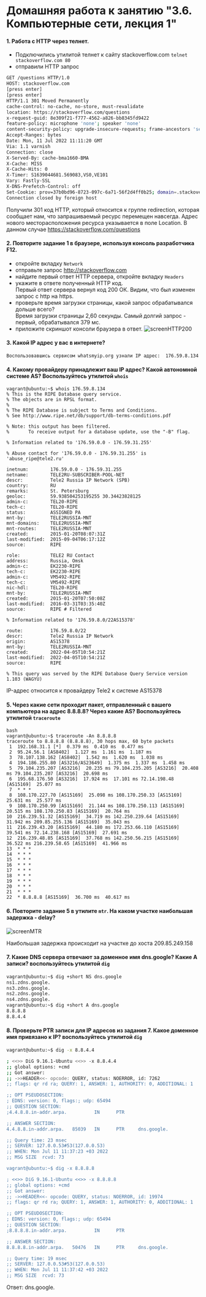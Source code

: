 # Домашняя работа к занятию "3.6. Компьютерные сети, лекция 1"

#### 1. Работа c HTTP через телнет.
- Подключились утилитой телнет к сайту stackoverflow.com
`telnet stackoverflow.com 80`
- отправили HTTP запрос
```bash
GET /questions HTTP/1.0
HOST: stackoverflow.com
[press enter]
[press enter]
HTTP/1.1 301 Moved Permanently
cache-control: no-cache, no-store, must-revalidate
location: https://stackoverflow.com/questions
x-request-guid: 8e309f21-f777-4562-a826-bb8345fd9422
feature-policy: microphone 'none'; speaker 'none'
content-security-policy: upgrade-insecure-requests; frame-ancestors 'self' https://stackexchange.com
Accept-Ranges: bytes
Date: Mon, 11 Jul 2022 11:11:20 GMT
Via: 1.1 varnish
Connection: close
X-Served-By: cache-bma1660-BMA
X-Cache: MISS
X-Cache-Hits: 0
X-Timer: S1639044681.569083,VS0,VE101
Vary: Fastly-SSL
X-DNS-Prefetch-Control: off
Set-Cookie: prov=37b0bd96-8723-097c-6a71-56f2d4ff0b25; domain=.stackoverflow.com; expires=Fri, 01-Jan-2055 00:00:00 GMT; path=/; HttpOnly
Connection closed by foreign host
```
   Получили 301 код HTTP, который относится к группе redirection, которая сообщает нам, что запрашиваемый ресурс перемещен навсегда. Адрес нового месторасположения ресурса указывается в поле Location. В данном случае https://stackoverflow.com/questions

#### 2. Повторите задание 1 в браузере, используя консоль разработчика F12.
- откройте вкладку `Network`
- отправьте запрос http://stackoverflow.com
- найдите первый ответ HTTP сервера, откройте вкладку `Headers`  
- укажите в ответе полученный HTTP код.  
 Первый ответ сервера вернул код 200 ОК. Видим, что был изменен запрос с http на https.
- проверьте время загрузки страницы, какой запрос обрабатывался дольше всего?  
 Время загрузки страницы 2,60 секунды. Самый долгий запрос - первый, обрабатывался 379 мс.
- приложите скриншот консоли браузера в ответ.
![screenHTTP200](https://user-images.githubusercontent.com/87534423/145390699-e6ab7b2d-c6cd-4f65-945c-b6ce68cbaf10.jpg)


#### 3. Какой IP адрес у вас в интернете?

	Воспользовавшись сервисом whatsmyip.org узнали IP адрес:  176.59.8.134  
	
#### 4. Какому провайдеру принадлежит ваш IP адрес? Какой автономной системе AS? Воспользуйтесь утилитой `whois`  

```
vagrant@ubuntu:~$ whois 176.59.8.134
% This is the RIPE Database query service.
% The objects are in RPSL format.
%
% The RIPE Database is subject to Terms and Conditions.
% See http://www.ripe.net/db/support/db-terms-conditions.pdf

% Note: this output has been filtered.
%       To receive output for a database update, use the "-B" flag.

% Information related to '176.59.0.0 - 176.59.31.255'

% Abuse contact for '176.59.0.0 - 176.59.31.255' is 'abuse_ripe@tele2.ru'

inetnum:        176.59.0.0 - 176.59.31.255
netname:        TELE2RU-SUBSCRIBER-POOL-NET
descr:          Tele2 Russia IP Network (SPB)
country:        RU
remarks:        St. Petersburg
geoloc:         59.938504253195255 30.34423828125
admin-c:        TEL20-RIPE
tech-c:         TEL20-RIPE
status:         ASSIGNED PA
mnt-by:         TELE2RUSSIA-MNT
mnt-domains:    TELE2RUSSIA-MNT
mnt-routes:     TELE2RUSSIA-MNT
created:        2015-01-20T08:07:31Z
last-modified:  2015-09-04T06:17:12Z
source:         RIPE

role:           TELE2 RU Contact
address:        Russia, Omsk
admin-c:        EK2230-RIPE
tech-c:         EK2230-RIPE
admin-c:        VM5492-RIPE
tech-c:         VM5492-RIPE
nic-hdl:        TEL20-RIPE
mnt-by:         TELE2RUSSIA-MNT
created:        2015-01-20T07:50:08Z
last-modified:  2016-03-31T03:35:40Z
source:         RIPE # Filtered

% Information related to '176.59.8.0/22AS15378'

route:          176.59.8.0/22
descr:          Tele2 Russia IP Network
origin:         AS15378
mnt-by:         TELE2RUSSIA-MNT
created:        2022-04-05T10:54:21Z
last-modified:  2022-04-05T10:54:21Z
source:         RIPE

% This query was served by the RIPE Database Query Service version 1.103 (WAGYU)

```

   IP-адрес относится к провайдеру Tele2 к системе AS15378

#### 5. Через какие сети проходит пакет, отправленный с вашего компьютера на адрес 8.8.8.8? Через какие AS? Воспользуйтесь утилитой `traceroute`

```
bash
vagrant@ubuntu:~$ traceroute -An 8.8.8.8
traceroute to 8.8.8.8 (8.8.8.8), 30 hops max, 60 byte packets
 1  192.168.31.1 [*]  0.379 ms  0.410 ms  0.477 ms
 2  95.24.56.1 [AS8402]  1.127 ms  1.161 ms  1.187 ms
 3  78.107.138.162 [AS8402]  1.542 ms  1.620 ms  1.038 ms
 4  194.186.255.80 [AS3216/AS23649]  1.375 ms  1.337 ms  1.458 ms
 5  79.104.235.207 [AS3216]  20.235 ms 79.104.235.205 [AS3216]  20.408 ms 79.104.235.207 [AS3216]  20.698 ms
 6  195.68.176.50 [AS3216]  17.924 ms  17.101 ms 72.14.198.48 [AS15169]  25.077 ms
 7  * * *
 8  108.170.227.70 [AS15169]  25.098 ms 108.170.250.33 [AS15169]  25.631 ms  25.577 ms
 9  108.170.250.99 [AS15169]  21.144 ms 108.170.250.113 [AS15169]  20.515 ms 108.170.250.83 [AS15169]  20.764 ms
10  216.239.51.32 [AS15169]  34.719 ms 142.250.239.64 [AS15169]  31.942 ms 209.85.255.136 [AS15169]  35.043 ms
11  216.239.43.20 [AS15169]  44.180 ms 172.253.66.110 [AS15169]  39.541 ms 72.14.238.168 [AS15169]  27.691 ms
12  216.239.48.85 [AS15169]  37.768 ms 142.250.56.215 [AS15169]  36.522 ms 216.239.58.65 [AS15169]  41.966 ms
13  * * *
14  * * *
15  * * *
16  * * *
17  * * *
18  * * *
19  * * *
20  * * *
21  * * *
22  * 8.8.8.8 [AS15169]  36.700 ms  40.617 ms
```  

#### 6. Повторите задание 5 в утилите `mtr`. На каком участке наибольшая задержка - delay?

![screenMTR](https://user-images.githubusercontent.com/87534423/145390812-b4662bf6-0b62-4746-9592-27a1a30b2193.jpg)

   Наибольшая задержка происходит на участке до хоста 209.85.249.158

#### 7. Какие DNS сервера отвечают за доменное имя dns.google? Какие A записи? воспользуйтесь утилитой `dig`

```bash
vagrant@ubuntu:~$ dig +short NS dns.google
ns1.zdns.google.
ns3.zdns.google.
ns2.zdns.google.
ns4.zdns.google.
vagrant@ubuntu:~$ dig +short A dns.google
8.8.8.8
8.8.4.4
```  

#### 8. Проверьте PTR записи для IP адресов из задания 7. Какое доменное имя привязано к IP? воспользуйтесь утилитой `dig`

```bash
vagrant@ubuntu:~$ dig -x 8.8.4.4

; <<>> DiG 9.16.1-Ubuntu <<>> -x 8.8.4.4
;; global options: +cmd
;; Got answer:
;; ->>HEADER<<- opcode: QUERY, status: NOERROR, id: 7262
;; flags: qr rd ra; QUERY: 1, ANSWER: 1, AUTHORITY: 0, ADDITIONAL: 1

;; OPT PSEUDOSECTION:
; EDNS: version: 0, flags:; udp: 65494
;; QUESTION SECTION:
;4.4.8.8.in-addr.arpa.          IN      PTR

;; ANSWER SECTION:
4.4.8.8.in-addr.arpa.   85039   IN      PTR     dns.google.

;; Query time: 23 msec
;; SERVER: 127.0.0.53#53(127.0.0.53)
;; WHEN: Mon Jul 11 11:37:23 +03 2022
;; MSG SIZE  rcvd: 73

vagrant@ubuntu:~$ dig -x 8.8.8.8

; <<>> DiG 9.16.1-Ubuntu <<>> -x 8.8.8.8
;; global options: +cmd
;; Got answer:
;; ->>HEADER<<- opcode: QUERY, status: NOERROR, id: 19974
;; flags: qr rd ra; QUERY: 1, ANSWER: 1, AUTHORITY: 0, ADDITIONAL: 1

;; OPT PSEUDOSECTION:
; EDNS: version: 0, flags:; udp: 65494
;; QUESTION SECTION:
;8.8.8.8.in-addr.arpa.          IN      PTR

;; ANSWER SECTION:
8.8.8.8.in-addr.arpa.   50476   IN      PTR     dns.google.

;; Query time: 19 msec
;; SERVER: 127.0.0.53#53(127.0.0.53)
;; WHEN: Mon Jul 11 11:37:42 +03 2022
;; MSG SIZE  rcvd: 73
```
   Ответ: dns.google.
   
